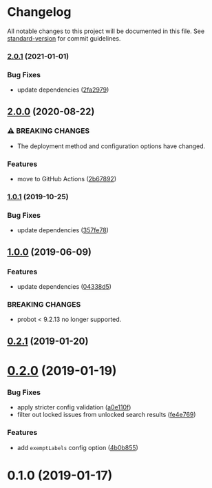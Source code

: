 # Changelog

All notable changes to this project will be documented in this file. See [standard-version](https://github.com/conventional-changelog/standard-version) for commit guidelines.

### [2.0.1](https://github.com/dessant/repo-lockdown/compare/v2.0.0...v2.0.1) (2021-01-01)


### Bug Fixes

* update dependencies ([2fa2979](https://github.com/dessant/repo-lockdown/commit/2fa2979cbbce76f7147c4fb3a12dd8ca7fee31ed))

## [2.0.0](https://github.com/dessant/repo-lockdown/compare/v1.0.1...v2.0.0) (2020-08-22)


### ⚠ BREAKING CHANGES

* The deployment method and configuration options have changed.

### Features

* move to GitHub Actions ([2b67892](https://github.com/dessant/repo-lockdown/commit/2b678923bbf2df0517f486d69c222bb75012c3d2))

### [1.0.1](https://github.com/dessant/repo-lockdown/compare/v1.0.0...v1.0.1) (2019-10-25)


### Bug Fixes

* update dependencies ([357fe78](https://github.com/dessant/repo-lockdown/commit/357fe78cf5aa50902f6f09c504ec0970249aa618))

## [1.0.0](https://github.com/dessant/repo-lockdown/compare/v0.2.1...v1.0.0) (2019-06-09)


### Features

* update dependencies ([04338d5](https://github.com/dessant/repo-lockdown/commit/04338d5))


### BREAKING CHANGES

* probot < 9.2.13 no longer supported.



<a name="0.2.1"></a>
## [0.2.1](https://github.com/dessant/repo-lockdown/compare/v0.2.0...v0.2.1) (2019-01-20)



<a name="0.2.0"></a>
# [0.2.0](https://github.com/dessant/repo-lockdown/compare/v0.1.0...v0.2.0) (2019-01-19)


### Bug Fixes

* apply stricter config validation ([a0e110f](https://github.com/dessant/repo-lockdown/commit/a0e110f))
* filter out locked issues from unlocked search results ([fe4e769](https://github.com/dessant/repo-lockdown/commit/fe4e769))


### Features

* add `exemptLabels` config option ([4b0b855](https://github.com/dessant/repo-lockdown/commit/4b0b855))



<a name="0.1.0"></a>
# 0.1.0 (2019-01-17)

